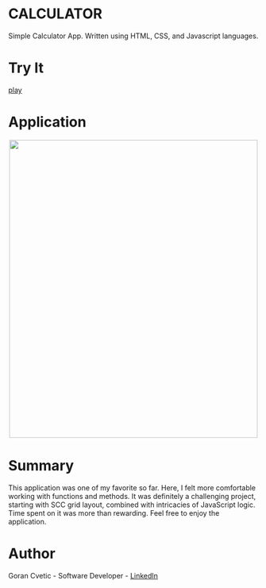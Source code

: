 # CALCULATOR
Simple Calculator App. Written using HTML, CSS, and Javascript languages.

# Try It 
[play](https://jumba23.github.io/CALCULATOR/)

# Application 
<p align="center">
  <img 
    width="500"
    height="600"
    src="https://user-images.githubusercontent.com/80366503/115974609-c7804a00-a512-11eb-9717-9c2f3f6843a9.PNG"
  >
</p>

# Summary 
This application was one of my favorite so far. Here, I felt more comfortable working with functions and methods. It was definitely a challenging project, starting with SCC grid layout, combined with intricacies of JavaScript logic. Time spent on it was more than rewarding. Feel free to enjoy the application.

# Author
Goran Cvetic - Software Developer - [LinkedIn](https://www.linkedin.com/in/goran-cvetic-9aaa4288/)
